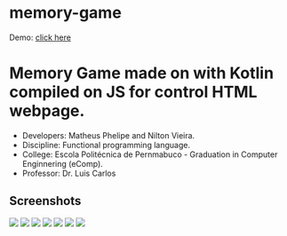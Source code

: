 # memory-game

Demo: [click here](https://memorygameio.netlify.app)

# Memory Game made on with Kotlin compiled on JS for control HTML webpage.

- Developers: Matheus Phelipe and Nilton Vieira.
- Discipline: Functional programming language.
- College: Escola Politécnica de Pernmabuco - Graduation in Computer Enginnering (eComp).
- Professor: Dr. Luis Carlos

## Screenshots

![](/img/images/01.png)
![](/img/images/02.png)
![](/img/images/03.png)
![](/img/images/04.png)
![](/img/images/05.png)
![](/img/images/06.png)
![](/img/images/07.png)

